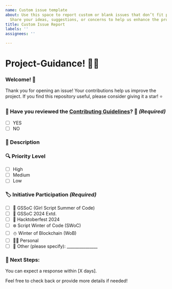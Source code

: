 ```yaml
---
name: Custom issue template
about: Use this space to report custom or blank issues that don’t fit predefined categories.
  Share your ideas, suggestions, or concerns to help us enhance the project!
title: Custom Issue Report
labels: ''
assignees: ''

---
```


# Project-Guidance! 🎊🎈

### Welcome! 🎉
Thank you for opening an issue! Your contributions help us improve the project. If you find this repository useful, please consider giving it a star! ⭐

### 🎉 Have you reviewed the [Contributing Guidelines](https://github.com/Kushal997-das/Project-Guidance/blob/main/CONTRIBUTING.md)? 🤔 *(Required)*

<!-- Please check the boxes that apply by replacing `[ ]` with `[x]`. -->
- [ ] YES
- [ ] NO

### 📝 Description 

<!-- Please provide a brief description of the issue here. -->

### 🔍 Priority Level
- [ ] High
- [ ] Medium
- [ ] Low

### 🏷️ Initiative Participation *(Required)*
<!-- Please check the boxes that apply by replacing `[ ]` with `[x]`. -->
- [ ] 🌸 GSSoC (Girl Script Summer of Code)
- [ ] 🌼 GSSoC 2024 Extd.
- [ ] 🍂 Hacktoberfest 2024
- [ ] ❄️ Script Winter of Code (SWoC)
- [ ] ⛄ Winter of Blockchain (WoB)
- [ ] 🙋‍♂️ Personal
- [ ] 📌 Other (please specify): _______________

### 💬 Next Steps:

You can expect a response within [X days].
<!-- Please replace X with the exact number -->

Feel free to check back or provide more details if needed!
